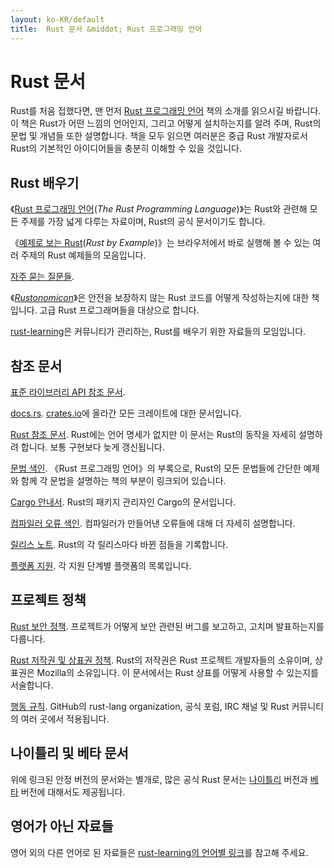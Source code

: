 ```yaml
---
layout: ko-KR/default
title:  Rust 문서 &middot; Rust 프로그래밍 언어
---
```


# Rust 문서

Rust를 처음 접했다면, 맨 먼저 [Rust 프로그래밍 언어][book] 책의 소개를 읽으시길 바랍니다.
이 책은 Rust가 어떤 느낌의 언어인지, 그리고 어떻게 설치하는지를 알려 주며, Rust의 문법 및 개념들 또한 설명합니다.
책을 모두 읽으면 여러분은 중급 Rust 개발자로서 Rust의 기본적인 아이디어들을 충분히 이해할 수 있을 것입니다.

## Rust 배우기

《[Rust 프로그래밍 언어][book](<i lang="en">The Rust Programming Language</i>)》는
Rust와 관련해 모든 주제를 가장 넓게 다루는 자료이며, Rust의 공식 문서이기도 합니다.

《[예제로 보는 Rust][rbe](<i lang="en">Rust by Example</i>)》는
브라우저에서 바로 실행해 볼 수 있는 여러 주제의 Rust 예제들의 모음입니다.

[자주 묻는 질문들][faq].

《<i lang="en">[Rustonomicon][nomicon]</i>》은
안전을 보장하지 않는 Rust 코드를 어떻게 작성하는지에 대한 책입니다.
고급 Rust 프로그래머들을 대상으로 합니다.

[rust-learning]은 커뮤니티가 관리하는, Rust를 배우기 위한 자료들의 모임입니다.

[book]: https://doc.rust-lang.org/book/
[rbe]: http://rustbyexample.com
[faq]: faq.html
[nomicon]: https://doc.rust-lang.org/nomicon/
[rust-learning]: https://github.com/ctjhoa/rust-learning

## 참조 문서

[표준 라이브러리 API 참조 문서][api].

[docs.rs].
[crates.io]에 올라간 모든 크레이트에 대한 문서입니다.

[Rust 참조 문서][ref].
Rust에는 언어 명세가 없지만 이 문서는 Rust의 동작을 자세히 설명하려 합니다.
보통 구현보다 늦게 갱신됩니다.

[문법 색인][syn].
《Rust 프로그래밍 언어》의 부록으로, Rust의 모든 문법들에 간단한 예제와 함께 각 문법을 설명하는 책의 부분이 링크되어 있습니다.

[Cargo 안내서][cargo].
Rust의 패키지 관리자인 Cargo의 문서입니다.

[컴파일러 오류 색인][err].
컴파일러가 만들어낸 오류들에 대해 더 자세히 설명합니다.

[릴리스 노트][release_notes].
Rust의 각 릴리스마다 바뀐 점들을 기록합니다.

[플랫폼 지원][platform_support].
각 지원 단계별 플랫폼의 목록입니다.

[api]: https://doc.rust-lang.org/std/
[syn]: https://doc.rust-lang.org/book/syntax-index.html
[ref]: https://doc.rust-lang.org/reference
[cargo]: http://doc.crates.io/guide.html
[err]: https://doc.rust-lang.org/error-index.html
[release_notes]: https://github.com/rust-lang/rust/blob/master/RELEASES.md
[docs.rs]: https://docs.rs
[crates.io]: https://crates.io
[platform_support]: https://forge.rust-lang.org/platform-support.html

## 프로젝트 정책

[Rust 보안 정책][security].
프로젝트가 어떻게 보안 관련된 버그를 보고하고, 고치며 발표하는지를 다룹니다.

[Rust 저작권 및 상표권 정책][legal].
Rust의 저작권은 Rust 프로젝트 개발자들의 소유이며, 상표권은 Mozilla의 소유입니다.
이 문서에서는 Rust 상표를 어떻게 사용할 수 있는지를 서술합니다.

[행동 규칙][coc].
GitHub의 rust-lang organization, 공식 포럼, IRC 채널 및 Rust 커뮤니티의 여러 곳에서 적용됩니다.

[security]: security.html
[legal]: legal.html
[coc]: https://www.rust-lang.org/conduct.html

## 나이틀리 및 베타 문서

위에 링크된 안정 버전의 문서와는 별개로, 많은 공식 Rust 문서는 [나이틀리][nightly] 버전과 [베타][beta] 버전에 대해서도 제공됩니다.

[nightly]: https://doc.rust-lang.org/nightly/
[beta]: https://doc.rust-lang.org/beta/

## 영어가 아닌 자료들

영어 외의 다른 언어로 된 자료들은 [rust-learning의 언어별 링크][locale]를 참고해 주세요.

[locale]: https://github.com/ctjhoa/rust-learning#locale-links

